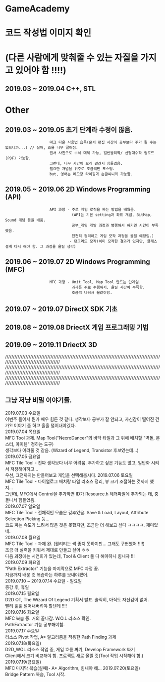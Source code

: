 # GameAcademy
# 코드 작성법 이미지 확인
# (다른 사람에게 맞춰줄 수 있는 자질을 가지고 있어야 함 !!!!)

## 2019.03 ~ 2019.04 C++, STL



# Other

## 2019.03 ~ 2019.05 초기 단계라 수정이 많음.
                        마크 다운 사용법 습득(문서 편집 시간이 공부보다 주가 될 수는 없으니까...) // 실패, 효율 너무 떨어짐.
                        원서 사진으로 수식 대체 가능, 일반물리학/ 선형대수학 업로드(PDF) 가능함.
                        그런데, 너무 시간이 오래 걸려서 힘들겠음.
                        필요한 개념을 위주로 조금씩만 포스팅.
                        but, 영어는 메모장 타이핑과 손글씨니까 가능함.

## 2019.05 ~ 2019.06 2D Windows Programming (API)
                        API 과정 - 주로 게임 로직을 짜는 방법을 배웠음.
                                  (API는 기본 setting과 좌표 개념, BitMap, Sound 개념 등을 배움.
                                  공부_게임 개발 과정과 병행해서 하기엔 시간이 부족했음.
                                  천천히 정리하고 게임 모작 과정을 올릴 예정임.)
                                 - 던그리드 모작(이미 모작한 결과가 있지만, 클래스 설계 다시 해야 함. 그 과정을 올릴 생각)
                                  
## 2019.06 ~ 2019.07 2D Windows Programming (MFC)
                        MFC 과정 - Unit Tool, Map Tool 만드는 단계임.
                                  과제를 주로 수행해서, 올릴 시간이 부족함.
                                  조금씩 나눠서 올려야함.

## 2019.07 ~ 2019.07 DirectX SDK 기초
## 2019.08 ~ 2019.08 DriectX 게임 프로그래밍 기법
## 2019.09 ~ 2019.11 DriectX 3D


//////////////////////////////////////////////////////////////////////////////////////////////////////////////////////////////////////
//////////////////////////////////////////////////////////////////////////////////////////////////////////////////////////////////////
//////////////////////////////////////////////////////////////////////////////////////////////////////////////////////////////////////
## 그냥 저냥 비밀 이야기들.


2019.07.03 수요일 </br>
이번주 들어서 뭔가 매우 힘든 것 같다. 생각보다 공부가 잘 안되고, 자신감이 떨어진 건가?! 이야기 좀 하고 훌훌 털어내야겠다.</br>
2019.07.04 목요일 </br>
MFC Tool 과제. Map Tool("NecroDancer"의 바닥 타일과 그 위에 배치할 "벽돌, 몬스터, 아이템" 정하는 도구)</br>
생각보다 어려울 것 같음. (Wizard of Legend, Transistor 후보였는데...)</br>
2019.07.05 금요일 </br>
MFC Tile Tool - 진짜 생각보다 너무 어려움. 추가하고 싶은 기능도 많고, 일반화 시켜서 저장해야하고... </br>
우선, 그전까지는 만들어보고 게임을 선택해봅시다.
2019.07.06 토요일 </br>
MFC Tile Tool - 다이얼로그 배치랑 타일 리소스 정리, 뷰 크기 조절하는 것까지 했지... </br>
그런데, MFC에서 Control을 추가하면 ID가 Resource.h 헤더파일에 추가되는 데, 충돌나서 힘들었음. </br>
2019.07.07 일요일 </br>
MFC Tile Tool - 전체적인 모습은 갖추었음. Save & Load, Layout, Attribute Selection Picking 등... </br>
코드 짜는 속도가 느려서 많은 것은 못했지만, 조금만 더 해보고 싶다 ㅋㅋㅋㅋ. 재미있네. </br>
2019.07.08 월요일 </br>
MFC Tile Tool - 과제 완. (퀄리티는 썩 좋지 못하지만... 그래도 구현했어 !!!!) </br>
조금 더 실력을 키워서 제대로 만들고 싶어 ㅎㅎ </br>
다음 과정에는 시연회가 있는데, Tool & Client 둘 다 해야하니 힘내자 !!! </br>
2019.07.09 화요일 </br>
"Path Extractor" 기능을 마지막으로 MFC 과정 끝. </br>
지금까지 배운 것 복습하는 하루를 보내야겠어. </br>
2019.07.10 ~ 2019.07.14 수요일 - 일요일 </br>
종강 후, 휴일 </br>
2019.07.15 월요일 </br>
D2D OT, The Wizard Of Legend 기획서 발표. 솔직히, 아직도 자신감이 없어. </br>
빨리 훌훌 털어내버려야 할텐데 !!!! </br>
2019.07.16 화요일 </br>
MFC 복습 중. 거의 끝나감. W.O.L 리소스 확인. </br>
PathExtractor 기능 공부해야함. </br>
2019.07.17 수요일 </br>
리소스 Pivot 작업, A* 알고리즘을 적용한 Path Finding 과제 </br>
2019.07.18(목요일) </br>
D2D_WOL 리소스 작업 중, 게임 흐름 짜기, Develop Framework 짜기 </br>
Client에서 크기 비교해야 함. 프로젝트 새로 올릴 것(Tool 작업 시작해야 함.) </br>
2019.07.19(금요일) </br>
MFC 마지막 복습(실패)- A* Algorithm, 힘내야 해...
2019.07.20(토요일) </br>
Bridge Pattern 복습, Tool 시작.
